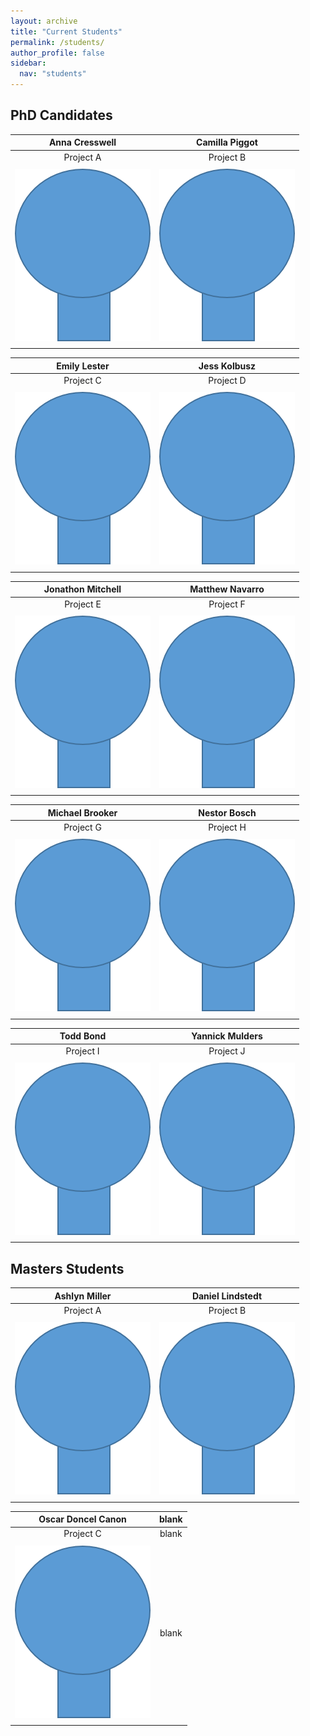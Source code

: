 ```yaml
---
layout: archive
title: "Current Students"
permalink: /students/
author_profile: false
sidebar:
  nav: "students"
---
```

## PhD Candidates
**Anna Cresswell**  |  **Camilla Piggot**
:-------------:|:-------------:
Project A | Project B 
<a href="https://brookegibbons.github.io/academics/anna-cresswell/"><img src='/images/headshot.png' vspace="5"></a>|<a href="https://brookegibbons.github.io/academics/camilla-piggot/"><img src='/images/headshot.png' vspace="5"></a>

**Emily Lester**|**Jess Kolbusz**
:-------------:|:-------------:
Project C | Project D 
<a href="https://brookegibbons.github.io/academics/emily-lester/"><img src='/images/headshot.png' vspace="5"></a>|<a href="https://brookegibbons.github.io/academics/jess-kolbusz/"><img src='/images/headshot.png' vspace="5"></a>
 
**Jonathon Mitchell**|  **Matthew Navarro**
:-------------:|:-------------:
Project E | Project F 
<a href="https://brookegibbons.github.io/academics/jonathon-mitchell/"><img src='/images/headshot.png' vspace="5"></a>|<a href="https://brookegibbons.github.io/academics/matthew-navarro/"><img src='/images/headshot.png' vspace="5"></a>
 
 **Michael Brooker**|  **Nestor Bosch** 
:-------------:|:-------------:
Project G | Project H 
<a href="https://brookegibbons.github.io/academics/michael-brooker/"><img src='/images/headshot.png' vspace="5"></a>|<a href="https://brookegibbons.github.io/academics/nestor-bosch/"><img src='/images/headshot.png' vspace="5"></a>

 **Todd Bond**  | **Yannick Mulders**
:-------------:|:-------------:
Project I| Project J 
<a href="https://brookegibbons.github.io/academics/todd-bond/"><img src='/images/headshot.png' vspace="5"></a>|<a href="https://brookegibbons.github.io/academics/yannick-mulders/"><img src='/images/headshot.png' vspace="5"></a>

## Masters Students
**Ashlyn Miller** | **Daniel Lindstedt**
:-------------:|:-------------:
Project A | Project B 
<a href="https://brookegibbons.github.io/academics/anna-cresswell/"><img src='/images/headshot.png' vspace="5"></a>|<a href="https://brookegibbons.github.io/academics/camilla-piggot/"><img src='/images/headshot.png' vspace="5"></a>
 
**Oscar Doncel Canon** | blank
:-------------:|:-------------:
Project C | blank
<a href="https://brookegibbons.github.io/academics/anna-cresswell/"><img src='/images/headshot.png' vspace="5"></a>| blank
